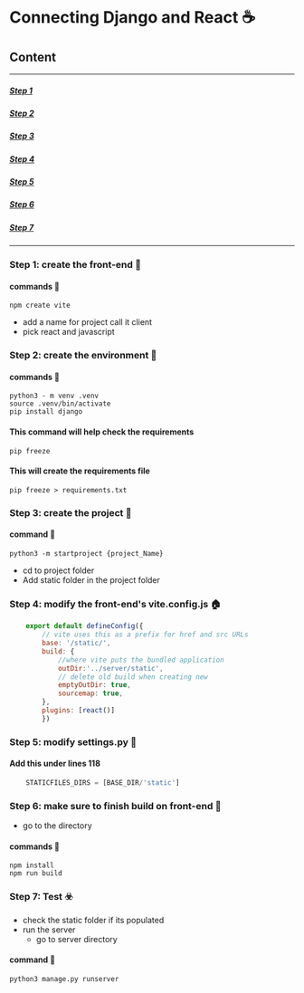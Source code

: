 # Connecting Django and React :coffee:

## Content
---
##### [Step 1](https://github.com/YLuigi931/Sierra-Platoon/edit/main/Sierra-Code-Platoon/Week9/Day3/class-project/notes.md#step-1-create-the-front-end-dumpling)
##### [Step 2](https://github.com/YLuigi931/Sierra-Platoon/edit/main/Sierra-Code-Platoon/Week9/Day3/class-project/notes.md#step-2-create-the-environment-spaghetti)
##### [Step 3](https://github.com/YLuigi931/Sierra-Platoon/edit/main/Sierra-Code-Platoon/Week9/Day3/class-project/notes.md#step-3-create-the-project-rice_ball)
##### [Step 4](https://github.com/YLuigi931/Sierra-Platoon/edit/main/Sierra-Code-Platoon/Week9/Day3/class-project/notes.md#step-4-modify-the-front-ends-viteconfigjs-house)
##### [Step 5](https://github.com/YLuigi931/Sierra-Platoon/edit/main/Sierra-Code-Platoon/Week9/Day3/class-project/notes.md#step-5-modify-settingspy-sunrise_over_mountains)
##### [Step 6](https://github.com/YLuigi931/Sierra-Platoon/edit/main/Sierra-Code-Platoon/Week9/Day3/class-project/notes.md#step-6-make-sure-to-finish-build-on-front-end-roller_coaster)
##### [Step 7](https://github.com/YLuigi931/Sierra-Platoon/edit/main/Sierra-Code-Platoon/Week9/Day3/class-project/notes.md#step-7-test-biohazard)
---

### Step 1: create the front-end :dumpling: 
        
#### commands :fish_cake:
```
npm create vite
```
- add a name for project call it client
- pick react and javascript

### Step 2: create the environment :spaghetti:

#### commands :fish_cake:
```
python3 - m venv .venv
source .venv/bin/activate
pip install django
```
#### This command will help check the requirements
```
pip freeze
```
#### This will create the requirements file
```
pip freeze > requirements.txt
```

### Step 3: create the project :rice_ball:
        
#### command :fish_cake:
```
python3 -m startproject {project_Name}
```
- cd to project folder
- Add static folder in the project folder

### Step 4: modify the front-end's vite.config.js :house:
    
```javascript
    export default defineConfig({
        // vite uses this as a prefix for href and src URLs
        base: '/static/',
        build: {
            //where vite puts the bundled application
            outDir:'../server/static',
            // delete old build when creating new
            emptyOutDir: true,
            sourcemap: true,
        },
        plugins: [react()]
        })
```

### Step 5: modify settings.py :sunrise_over_mountains:
    
#### Add this under lines 118
    
```python
    STATICFILES_DIRS = [BASE_DIR/'static']
```

### Step 6: make sure to finish build on front-end :roller_coaster:
        
- go to the directory
#### commands :fish_cake:
```
npm install
npm run build
```

### Step 7: Test :biohazard:
    
- check the static folder if its populated
- run the server
    - go to server directory
#### command :fish_cake:
```
python3 manage.py runserver
```